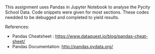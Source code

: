 This assignment uses Pandas in Jupyter Notebook to analyse the Pycity School Data. Code snippets were given for most sections. These codes needded to be debugged and completed to yield results. 


References: 
- Pandas Cheatsheet : https://www.dataquest.io/blog/pandas-cheat-sheet/
- Pandas Documentation: http://pandas.pydata.org/
